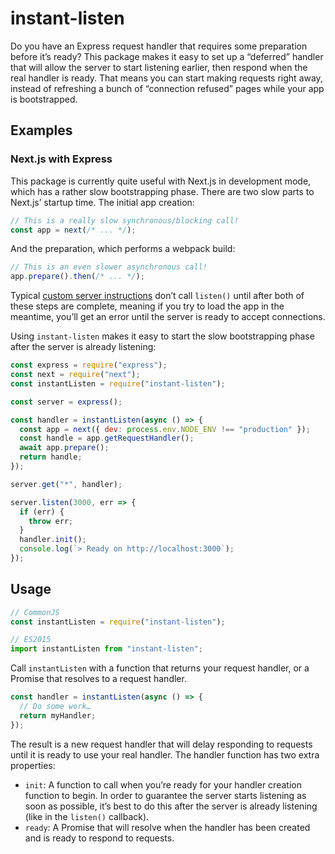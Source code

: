 # instant-listen

Do you have an Express request handler that requires some preparation before
it’s ready? This package makes it easy to set up a “deferred” handler that will
allow the server to start listening earlier, then respond when the real handler
is ready. That means you can start making requests right away, instead of
refreshing a bunch of “connection refused” pages while your app is bootstrapped.

## Examples

### Next.js with Express

This package is currently quite useful with Next.js in development mode, which
has a rather slow bootstrapping phase. There are two slow parts to Next.js’
startup time. The initial app creation:

```js
// This is a really slow synchronous/blocking call! 
const app = next(/* ... */);
```

And the preparation, which performs a webpack build:

```js
// This is an even slower asynchronous call!
app.prepare().then(/* ... */);
```

Typical [custom server instructions](https://github.com/zeit/next.js/tree/canary/examples/custom-server-express)
don’t call `listen()` until after both of these steps are complete, meaning if
you try to load the app in the meantime, you’ll get an error until the server is
ready to accept connections.

Using `instant-listen` makes it easy to start the slow bootstrapping phase after
the server is already listening:

```js
const express = require("express");
const next = require("next");
const instantListen = require("instant-listen");

const server = express();

const handler = instantListen(async () => {
  const app = next({ dev: process.env.NODE_ENV !== "production" });
  const handle = app.getRequestHandler();
  await app.prepare();
  return handle;
});

server.get("*", handler);

server.listen(3000, err => {
  if (err) {
    throw err;
  }
  handler.init();
  console.log(`> Ready on http://localhost:3000`);
});
```

## Usage

```js
// CommonJS
const instantListen = require("instant-listen");

// ES2015
import instantListen from "instant-listen";
```

Call `instantListen` with a function that returns your request handler, or a
Promise that resolves to a request handler.

```js
const handler = instantListen(async () => {
  // Do some work…
  return myHandler;
});
```

The result is a new request handler that will delay responding to requests until
it is ready to use your real handler. The handler function has two extra
properties:

- `init`: A function to call when you’re ready for your handler creation
  function to begin. In order to guarantee the server starts listening as soon
  as possible, it’s best to do this after the server is already listening (like
  in the `listen()` callback).
- `ready`: A Promise that will resolve when the handler has been created and is
  ready to respond to requests.
